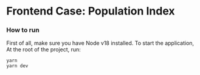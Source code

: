 # Frontend Case: Population Index

### How to run

First of all, make sure you have Node v18 installed. To start the application, At the root of the project, run:
```
yarn
yarn dev
```
